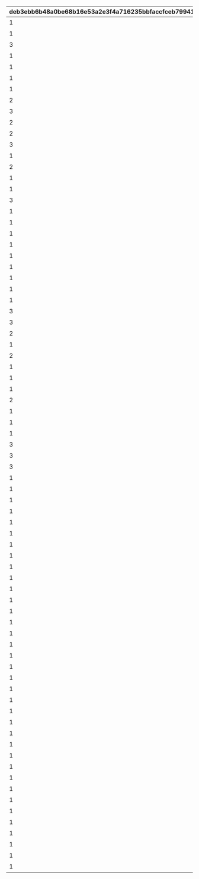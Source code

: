 |deb3ebb6b48a0be68b16e53a2e3f4a716235bbfaccfceb799410fa8ac3fb1969|edde89b995a87344ba6039845a3e342ae979591c8898795a36b6cb65d1ca9733|a23737751348de3f10582c10a87a0437de1263746b3bc8aac017eb91fe9d903c|7eaf074d0a0f47e0e11ab4f8e547b80d1b90c1db1fb7f9b4ca316c6345a8e62b|f36bf50d9ba42df8984e0d776808ab877cd5be549df64833ac724d2b01cc0183|b426e725bf3d0cfb2c9faa3556525467c9349c770198d089778934f74af10d8d|6e6c167c78a4182d7ba4445a01e2eb212b64578640cf2b945a864fb13025a48d|2d0f485944c8c778119b36be658b1889d1a96b491c2ebfc350bec8d3cedb9059|
| --- | --- | --- | --- | --- | --- | --- | --- |
|1|1|0|52001|0|1|【料理】ダイスが2個に増える|1|
|1|1|0|52002|0|2|【料理】ダイスの目が必ず「1」になる|1|
|3|2|0|52002|0|3|【料理】次のターン数のカウントをスキップする|1|
|1|1|0|52004|0|4|【料理】ダイスの目が必ず「4」になる|1|
|1|1|0|52006|0|5|【料理】ダイスの目が\n「4・5・6」のみになる|1|
|1|1|0|52007|0|6|【料理】ダイスの目が1回目は必ず「3」に、2回目は必ず「6」になる|1|
|1|1|0|52003|0|7|【料理】ダイスの目が必ず「5」になる|1|
|2|7|0|52008|0|8|【料理】マイルマスの獲得マイルが200%アップする|1|
|3|2|0|4|0|9|【イベント】次のターン数のカウントをスキップする|2|
|2|3|0|5|0|10|【イベント】マイルマスの獲得マイルが100%アップする|2|
|2|5|0|6|0|11|【イベント】ミニゲームの獲得マイルが100%アップする|2|
|3|4|0|7|0|12|【イベント】マイルショップの全商品が20%以上割引される|2|
|1|1|0|52009|0|13|【料理】ダイスの目が1回目は必ず「8」に、2回目は必ず「1」になる|1|
|2|6|0|52010|0|14|【料理】「マイルマス」「トレ\nジャーマス」「ショップマス」のRANKが1つ上がる|1|
|1|1|0|52011|0|15|【料理】ダイスの目が1回目は必ず「2」に、2回目は必ず「7」になる|1|
|1|1|0|52012|0|16|【料理】ダイスの目が\n「1・2・3」のみになる|1|
|3|2|0|52012|0|17|【料理】次のターン数のカウントをスキップする|1|
|1|8|0|52014|0|18|【料理】移動時にマイルマスをスキップできる|1|
|1|1|0|52005|0|19|【料理】次回移動時に1マス分多く進める|1|
|1|1|2|52014|2|20|【料理】次回移動時に1マス分多く進める|1|
|1|1|0|52015|0|21|【料理】ダイスが2個に増える|1|
|1|1|0|52015|0|22|【料理】次回移動時に1マス分多く進める|1|
|1|1|0|52016|0|23|【料理】ダイスの目が必ず「6」になる|1|
|1|9|0|52017|0|24|【料理】移動系カテゴリーの料理が食べられなくなる|1|
|1|1|0|52018|0|25|【料理】ダイスの目が必ず「3」になる|1|
|1|1|0|52019|0|26|【料理】ダイスの目が必ず「8」になる|1|
|3|2|0|98011|0|27|【イベント】次のターン数のカウントをスキップする|2|
|3|2|0|98012|0|28|【イベント】次のターン数のカウントをスキップする|2|
|2|10|0|52020|0|29|【料理】移動時にマイルマスをスキップできる|1|
|1|1|2|52020|2|30|【料理】次回移動時に1マス分多く進める|1|
|2|10|0|52021|0|31|【料理】移動時にトレジャーマスをスキップできる|1|
|1|1|0|52022|0|32|【料理】ダイスの「5と6」の\n目が出る確率が3倍になる|1|
|1|1|0|52023|0|33|【料理】ダイスの目が1回目は必ず「6」に、2回目は必ず「3」になる|1|
|1|1|0|52024|0|34|【料理】次回移動時に3マス分多く進める|1|
|2|10|0|52025|0|35|【料理】移動時に「マイルマス」「トレジャーマス」をスキップできる|1|
|1|1|0|52027|0|36|【料理】ダイスの目が必ず「5」になる|1|
|1|1|0|52028|0|37|【料理】ダイスの目が\n「1・2」のみになる|1|
|1|1|0|52029|0|38|【料理】ダイスの目が必ず「2」になる|1|
|3|2|0|52029|0|39|【料理】次のターン数のカウントをスキップする|1|
|3|4|0|8|0|40|【イベント】マイルショップの全商品が20%以上割引される|2|
|3|11|0|52030|0|41|【料理】「マイルマス」を「トレジャーマス」に変化させる|1|
|1|1|0|52031|0|42|【料理】ダイスの目が\n「1・6・6・6・8・8」になる|1|
|1|99|0|1|0|1001|最大ｎマイルを入手する|3|
|1|99|0|2|0|1002|ダイスを1回振りなおせる|3|
|1|99|0|3|0|1003|ダイスを1回振りなおせる_有効ターン2|3|
|1|126501|0|1001|0|11001|【仲間】最大50％割引確定の\nショップを開く\n（1品100％割引あり）|3|
|1|105301|0|1002|0|11002|【仲間】最大1000マイルを入手する|3|
|1|126401|0|1003|0|11003|【仲間】料理を1つ入手する|3|
|1|100501|0|1004|0|11004|【仲間】ダイスの目を1回振りなおせる|3|
|1|101301|0|1005|0|11005|【仲間】ダイスの目を2回振りなおせる|3|
|1|104301|0|1006|0|11006|【仲間】出目が4のダイスを同時に振ってどちらか選択できる|3|
|1|102701|0|1007|0|11007|【仲間】出目が3のダイスを同時に振ってどちらか選択できる|3|
|1|100901|0|1008|0|11008|【仲間】出目の合計が7以上になるまでダイスを追加で振れる|3|
|1|105101|0|1009|0|11009|【仲間】最大50％割引確定の\nショップを開く\n（1品100％割引あり）|3|
|1|101801|0|1010|0|11010|【仲間】最大1000マイルを入手する|3|
|1|129701|0|1011|0|11011|【仲間】ダイスの表と裏どちらを適用するか選択できる|3|
|1|101601|0|1012|0|11012|【仲間】ダイスの目を1回振りなおせる|3|
|1|105601|0|1013|0|11013|【仲間】ダイスの目を2回振りなおせる|3|
|1|102001|0|1014|0|11014|【仲間】出目が3のダイスを同時に振ってどちらか選択できる|3|
|1|129601|0|1015|0|11015|【仲間】出目の合計が7以上になるまでダイスを追加で振れる|3|
|1|100401|0|1016|0|11016|【仲間】出たダイスの目が奇数だった場合、ライバルを1ターン休みにできる|3|
|1|127701|0|1017|0|11017|【仲間】出たダイスの目が偶数だった場合、1マス分多く進める|3|
|1|127801|0|1018|0|11018|【仲間】出たダイスの目が奇数だった場合、ライバルを1ターン休みにできる|3|
|1|104801|0|1019|0|11019|【仲間】最大50％割引確定の\nショップを開く\n（1品100％割引あり）|3|
|1|104701|0|1020|0|11020|【仲間】ダイスの目を2回振りなおせる|3|
|1|105001|0|1021|0|11021|【仲間】出目の合計が7以上になるまでダイスを追加で振れる|3|
|1|103201|0|1022|0|11022|【仲間】最大2000マイルを入手する|3|
|1|130901|0|1023|0|11023|【仲間】福引券を1枚入手する|3|
|1|102501|0|1024|0|11024|【仲間】料理を1つ入手する|3|
|1|100801|0|1025|0|11025|【仲間】ダイスの表と裏どちらを適用するか選択できる|3|
|1|123301|0|1026|0|11026|【仲間】出目が4のダイスを同時に振ってどちらか選択できる|3|
|1|104601|0|1027|0|11027|【仲間】最大50％割引確定の\nショップを開く\n（1品100％割引あり）|3|
|1|118101|0|1028|0|11028|【仲間】ダイスの目を2回振りなおせる|3|
|1|103401|0|1029|0|11029|【仲間】出目の合計が7以上になるまでダイスを追加で振れる|3|
|1|118001|0|1030|0|11030|【仲間】最大2000マイルを入手する|3|
|1|102801|0|1031|0|11031|【仲間】福引券を1枚入手する|3|
|1|100201|0|1032|0|11032|【仲間】料理を1つ入手する|3|